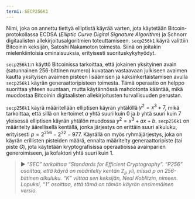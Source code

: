 ```yaml
---
termi: SECP256K1
---
```


Nimi, joka on annettu tiettyä elliptistä käyrää varten, jota käytetään Bitcoin-protokollassa ECDSA (*Elliptic Curve Digital Signature Algorithm*) ja Schnorr digitaalisten allekirjoitusalgoritmien toteuttamiseen. `secp256k1` käyrä valittiin Bitcoinin keksijän, Satoshi Nakamoton toimesta. Siinä on joitakin mielenkiintoisia ominaisuuksia, erityisesti suorituskykyhyödyt.

`secp256k1`:n käyttö Bitcoinissa tarkoittaa, että jokainen yksityinen avain (satunnainen 256-bittinen numero) kuvataan vastaavaan julkiseen avaimen kautta yksityisen avaimen pisteen lisäämisen ja kaksinkertaistamisen avulla `secp256k1` käyrän generaattoripisteen toimesta. Tämä operaatio on helppo suorittaa yhteen suuntaan, mutta käytännössä mahdotonta kääntää, mikä muodostaa Bitcoinin digitaalisten allekirjoitusten turvallisuuden perustan.

`secp256k1` käyrä määritellään elliptisen käyrän yhtälöllä $y^2 = x^3 + 7$, mikä tarkoittaa, että sillä on kertoimet $a$ yhtä suuri kuin $0$ ja $b$ yhtä suuri kuin $7$ yleisessä elliptisen käyrän yhtälön muodossa $y^2 = x^3 + ax + b$. `secp256k1` on määritelty äärellisellä kentällä, jonka järjestys on erittäin suuri alkuluku, erityisesti $p = 2^{256} - 2^{32} - 977$. Käyrällä on myös ryhmäjärjestys, joka on käyrän erillisten pisteiden määrä, ennalta määritelty generaattoripiste (tai piste $G$), jota käytetään kryptografisissa operaatioissa avainparien generoimiseen, ja kofaktori yhtä suuri kuin $1$.

> ► *“SEC” tarkoittaa “Standards for Efficient Cryptography”. “P256” osoittaa, että käyrä on määritelty kentän $\mathbb{Z}_p$ yli, missä $p$ on 256-bittinen alkuluku. “K” viittaa sen keksijän, Neal Koblitzin, nimeen. Lopuksi, “1” osoittaa, että tämä on tämän käyrän ensimmäinen versio.*